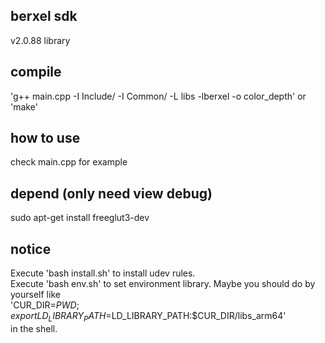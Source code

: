## berxel sdk  
v2.0.88 library 

## compile  
'g++ main.cpp -I Include/ -I Common/ -L libs -lberxel -o color_depth' or 'make'

## how to use
check main.cpp for example

## depend (only need view debug)
sudo apt-get install freeglut3-dev

## notice
Execute 'bash install.sh' to install udev rules.   
Execute 'bash env.sh' to set environment library.
Maybe you should do by yourself like  
'CUR_DIR=$PWD; export LD_LIBRARY_PATH=$LD_LIBRARY_PATH:$CUR_DIR/libs_arm64'  
in the shell.
